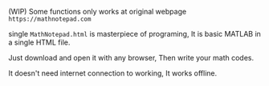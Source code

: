 (WIP) Some functions only works at original webpage `https://mathnotepad.com`

single `MathNotepad.html` is masterpiece of programing, It is basic MATLAB in a single HTML file.

Just download and open it with any browser, Then write your math codes.

It doesn't need internet connection to working, It works offline.
